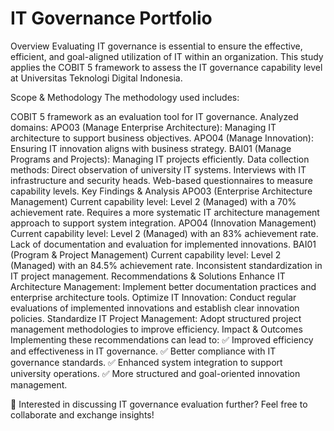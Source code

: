 # IT Governance Portfolio
Overview
Evaluating IT governance is essential to ensure the effective, efficient, and goal-aligned utilization of IT within an organization. This study applies the COBIT 5 framework to assess the IT governance capability level at Universitas Teknologi Digital Indonesia.

Scope & Methodology
The methodology used includes:

COBIT 5 framework as an evaluation tool for IT governance.
Analyzed domains:
APO03 (Manage Enterprise Architecture): Managing IT architecture to support business objectives.
APO04 (Manage Innovation): Ensuring IT innovation aligns with business strategy.
BAI01 (Manage Programs and Projects): Managing IT projects efficiently.
Data collection methods:
Direct observation of university IT systems.
Interviews with IT infrastructure and security heads.
Web-based questionnaires to measure capability levels.
Key Findings & Analysis
APO03 (Enterprise Architecture Management)
Current capability level: Level 2 (Managed) with a 70% achievement rate.
Requires a more systematic IT architecture management approach to support system integration.
APO04 (Innovation Management)
Current capability level: Level 2 (Managed) with an 83% achievement rate.
Lack of documentation and evaluation for implemented innovations.
BAI01 (Program & Project Management)
Current capability level: Level 2 (Managed) with an 84.5% achievement rate.
Inconsistent standardization in IT project management.
Recommendations & Solutions
Enhance IT Architecture Management: Implement better documentation practices and enterprise architecture tools.
Optimize IT Innovation: Conduct regular evaluations of implemented innovations and establish clear innovation policies.
Standardize IT Project Management: Adopt structured project management methodologies to improve efficiency.
Impact & Outcomes
Implementing these recommendations can lead to:
✅ Improved efficiency and effectiveness in IT governance.
✅ Better compliance with IT governance standards.
✅ Enhanced system integration to support university operations.
✅ More structured and goal-oriented innovation management.

📌 Interested in discussing IT governance evaluation further? Feel free to collaborate and exchange insights!

